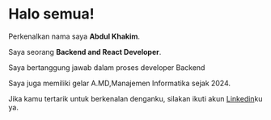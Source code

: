 # Halo semua! 

Perkenalkan nama saya **Abdul Khakim**.<br>

Saya seorang **Backend and React Developer**.<br>

Saya bertanggung jawab dalam proses developer Backend <br>

Saya juga memiliki gelar A.MD,Manajemen Informatika sejak 2024.<br>

Jika kamu tertarik untuk berkenalan denganku, silakan ikuti akun [Linkedin](https://www.linkedin.com/in/abdul-khakim-10611a280/)ku ya.
